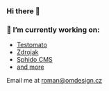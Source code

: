 ### Hi there 👋

### 🔭 I’m currently working on:

- [Testomato](https://www.testomato.com/)
- [Zdrojak](https://www.zdrojak.cz/)
- [Sphido CMS](https://sphido.org/)
- [and more](https://omdesign.cz/work)

Email me at roman@omdesign.cz
